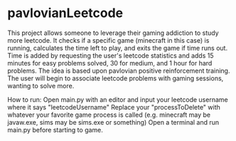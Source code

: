 # pavlovianLeetcode
This project allows someone to leverage their gaming addiction to study more leetcode. It checks if a specific game (minecraft in this case) is running, calculates the time left to play, and exits the game if time runs out.
Time is added by requesting the user's leetcode statistics and adds 15 minutes for easy problems solved, 30 for medium, and 1 hour for hard problems. 
The idea is based upon pavlovian positive reinforcement training. The user will begin to associate leetcode problems with gaming sessions, wanting to solve more. 



How to run:
Open main.py with an editor and input your leetcode username where it says "leetcodeUsername"
Replace your "processToDelete" with whatever your favorite game process is called (e.g. minecraft may be javaw.exe, sims may be sims.exe or something)
Open a terminal and run main.py before starting to game. 